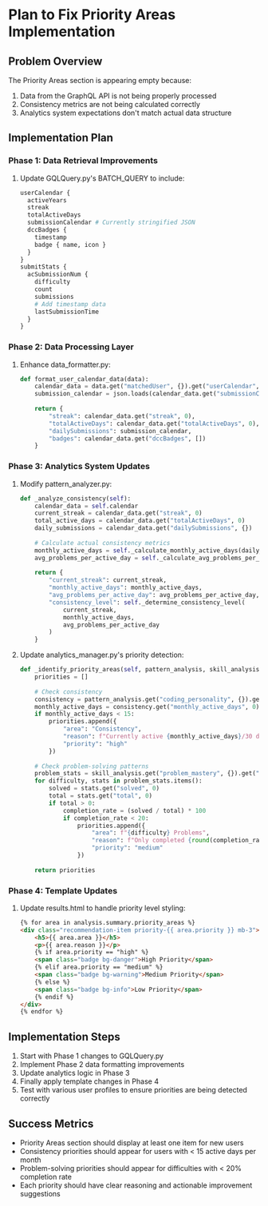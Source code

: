 # Plan to Fix Priority Areas Implementation

## Problem Overview
The Priority Areas section is appearing empty because:
1. Data from the GraphQL API is not being properly processed
2. Consistency metrics are not being calculated correctly
3. Analytics system expectations don't match actual data structure

## Implementation Plan

### Phase 1: Data Retrieval Improvements
1. Update GQLQuery.py's BATCH_QUERY to include:
   ```graphql
   userCalendar {
     activeYears
     streak
     totalActiveDays
     submissionCalendar # Currently stringified JSON
     dccBadges {
       timestamp
       badge { name, icon }
     }
   }
   submitStats {
     acSubmissionNum {
       difficulty
       count
       submissions
       # Add timestamp data
       lastSubmissionTime
     }
   }
   ```

### Phase 2: Data Processing Layer
1. Enhance data_formatter.py:
   ```python
   def format_user_calendar_data(data):
       calendar_data = data.get("matchedUser", {}).get("userCalendar", {})
       submission_calendar = json.loads(calendar_data.get("submissionCalendar", "{}"))
       
       return {
           "streak": calendar_data.get("streak", 0),
           "totalActiveDays": calendar_data.get("totalActiveDays", 0),
           "dailySubmissions": submission_calendar,
           "badges": calendar_data.get("dccBadges", [])
       }
   ```

### Phase 3: Analytics System Updates
1. Modify pattern_analyzer.py:
   ```python
   def _analyze_consistency(self):
       calendar_data = self.calendar
       current_streak = calendar_data.get("streak", 0)
       total_active_days = calendar_data.get("totalActiveDays", 0)
       daily_submissions = calendar_data.get("dailySubmissions", {})
       
       # Calculate actual consistency metrics
       monthly_active_days = self._calculate_monthly_active_days(daily_submissions)
       avg_problems_per_active_day = self._calculate_avg_problems_per_day(daily_submissions)
       
       return {
           "current_streak": current_streak,
           "monthly_active_days": monthly_active_days,
           "avg_problems_per_active_day": avg_problems_per_active_day,
           "consistency_level": self._determine_consistency_level(
               current_streak,
               monthly_active_days,
               avg_problems_per_active_day
           )
       }
   ```

2. Update analytics_manager.py's priority detection:
   ```python
   def _identify_priority_areas(self, pattern_analysis, skill_analysis):
       priorities = []
       
       # Check consistency
       consistency = pattern_analysis.get("coding_personality", {}).get("consistency_metrics", {})
       monthly_active_days = consistency.get("monthly_active_days", 0)
       if monthly_active_days < 15:
           priorities.append({
               "area": "Consistency",
               "reason": f"Currently active {monthly_active_days}/30 days. Aim for at least 15 days/month",
               "priority": "high"
           })
       
       # Check problem-solving patterns
       problem_stats = skill_analysis.get("problem_mastery", {}).get("difficulty_stats", {})
       for difficulty, stats in problem_stats.items():
           solved = stats.get("solved", 0)
           total = stats.get("total", 0)
           if total > 0:
               completion_rate = (solved / total) * 100
               if completion_rate < 20:
                   priorities.append({
                       "area": f"{difficulty} Problems",
                       "reason": f"Only completed {round(completion_rate)}% of {difficulty} problems",
                       "priority": "medium"
                   })
       
       return priorities
   ```

### Phase 4: Template Updates
1. Update results.html to handle priority level styling:
   ```html
   {% for area in analysis.summary.priority_areas %}
   <div class="recommendation-item priority-{{ area.priority }} mb-3">
       <h5>{{ area.area }}</h5>
       <p>{{ area.reason }}</p>
       {% if area.priority == "high" %}
       <span class="badge bg-danger">High Priority</span>
       {% elif area.priority == "medium" %}
       <span class="badge bg-warning">Medium Priority</span>
       {% else %}
       <span class="badge bg-info">Low Priority</span>
       {% endif %}
   </div>
   {% endfor %}
   ```

## Implementation Steps
1. Start with Phase 1 changes to GQLQuery.py
2. Implement Phase 2 data formatting improvements
3. Update analytics logic in Phase 3
4. Finally apply template changes in Phase 4
5. Test with various user profiles to ensure priorities are being detected correctly

## Success Metrics
- Priority Areas section should display at least one item for new users
- Consistency priorities should appear for users with < 15 active days per month
- Problem-solving priorities should appear for difficulties with < 20% completion rate
- Each priority should have clear reasoning and actionable improvement suggestions